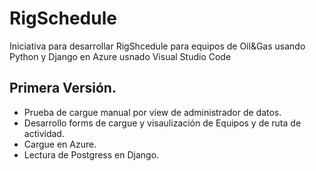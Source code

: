 # RigSchedule

Iniciativa para desarrollar RigShcedule para equipos de Oil&Gas usando Python y Django en Azure usnado Visual Studio Code


## Primera Versión.
 * Prueba de cargue manual por view de administrador de datos.
 * Desarrollo forms de cargue y visaulización de Equipos y de ruta de actividad.
 * Cargue en Azure.
 * Lectura de Postgress en Django.
